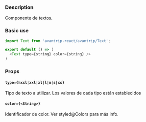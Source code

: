 ### Description
Componente de textos.

### Basic use

```javascript
import Text from 'avantrip-react/avantrip/Text';

export default () => (
  <Text type={string} color={string} />
)
```


### Props
#### `type={hxxl|xxl|xl|l|m|s|xs}`
Tipo de texto a utilizar. Los valores de cada tipo están establecidos

#### `color={<String>}`
Identificador de color. Ver styled@Colors para más info.
